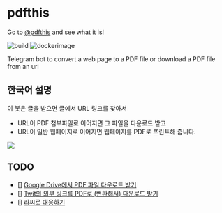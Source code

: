 # pdfthis

Go to [@pdfthis](https://t.me/pdfthis_bot) and see what it is!

![build](https://github.com/unchartedsky/pdfthis/workflows/build/badge.svg)
![dockerimage](https://github.com/unchartedsky/pdfthis/workflows/dockerimage/badge.svg)

Telegram bot to convert a web page to a PDF file or download a PDF file from an url

## 한국어 설명

이 봇은 글을 받으면 글에서 URL 링크를 찾아서

- URL이 PDF 첨부파일로 이어지면 그 파일을 다운로드 받고
- URL이 일반 웹페이지로 이어지면 웹페이지를 PDF로 프린트해 줍니다.

![](docs/images/screenshot_1.jpg)

## TODO

- [] [Google Drive에서 PDF 파일 다운로드 받기](https://drive.google.com/file/d/1XXVsAD-3uYoYMU-LJZ9AllzREQgNuvIY/view)
- [] [Twit의 외부 링크를 PDF로 (변환해서) 다운로드 받기](https://twitter.com/Kunbai/status/1391653026885095427?s=20)
- [] [라씨로 대응하기](http://spot.rassiro.com/rd/20210511/1445617)
